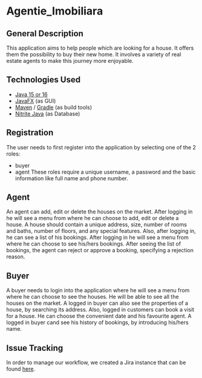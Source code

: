 # Agentie_Imobiliara
## General Description
This application aims to help people which are looking for a house.
It offers them the possibility to buy their new home. 
It involves a variety of real estate agents to make this journey more enjoyable.
## Technologies Used
* [Java 15 or 16](https://www.oracle.com/java/technologies/javase-downloads.html)
* [JavaFX](https://openjfx.io/openjfx-docs/) (as GUI)
* [Maven](https://maven.apache.org/) / [Gradle](https://gradle.org/) (as build tools)
* [Nitrite Java](https://www.dizitart.org/nitrite-database.html) (as Database)
## Registration 
The user needs to first register into the application by selecting one of the 2 roles: 
* buyer 
* agent
These roles require a unique username, a password and the basic information like full name and phone number.
## Agent
An agent can add, edit or delete the houses on the market.  After logging in he will see a menu from where he can choose to add, edit or delete a house. A house should contain a unique address, size, number of rooms and baths, number of floors, and any special features.
Also, after logging in, he can see a list of his bookings. After logging in he will see a menu from where he can choose to see his/hers bookings.
After seeing the list of bookings, the agent can reject or approve a booking, specifying a rejection reason.
## Buyer
A buyer needs to login into the application where he will see a menu from where he can choose to see the houses. He will be able to see all the houses on the market.
A logged in buyer can also see the properties of a house, by searching its address.
Also, logged in customers can book a visit for a house. He can choose the convenient date and his favourite agent.
A logged in buyer cand see his history of bookings, by introducing his/hers name.
## Issue Tracking
In order to manage our workflow, we created a Jira instance that can be found [here](https://agent-imobiliara.atlassian.net).
